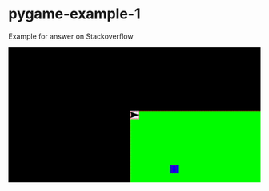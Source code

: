 # pygame-example-1

Example for answer on Stackoverflow

![1](https://github.com/furas/pygame-example-1/blob/main/output.gif)
